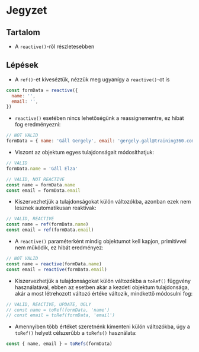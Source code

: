# Jegyzet

## Tartalom

- A `reactive()`-ről részletesebben

## Lépések

- A `ref()`-et kiveséztük, nézzük meg ugyanígy a `reactive()`-ot is

```js
const formData = reactive({
  name: '',
  email: '',
})
```

- `reactive()` esetében nincs lehetőségünk a reassignementre, ez hibát fog eredményezni:

```js
// NOT VALID
formData = { name: 'Gáll Gergely', email: 'gergely.gall@training360.com' }
```

- Viszont az objektum egyes tulajdonságait módosíthatjuk:

```js
// VALID
formData.name = 'Gáll Elza'
```

```js
// VALID, NOT REACTIVE
const name = formData.name
const email = formData.email
```

- Kiszervezhetjük a tulajdonságokat külön változókba, azonban ezek nem lesznek automatikusan reaktívak:

```js
// VALID, REACTIVE
const name = ref(formData.name)
const email = ref(formData.email)
```

- A `reactive()` paraméterként mindig objektumot kell kapjon, primitívvel nem működik, ez hibát eredményez:

```js
// NOT VALID
const name = reactive(formData.name)
const email = reactive(formData.email)
```

- Kiszervezhetjük a tulajdonságokat külön változókba a `toRef()` függvény használatával, ebben az esetben akár a kezdeti objektum tulajdonsága, akár a most létrehozott változó értéke változik, mindkettő módosulni fog:

```js
// VALID, REACTIVE, UPDATE, UGLY
// const name = toRef(formData, 'name')
// const email = toRef(formData, 'email')
```

- Amennyiben több értéket szeretnénk kimenteni külön változókba, úgy a `toRef()` helyett célszerűbb a `toRefs()` használata:

```js
const { name, email } = toRefs(formData)
```
